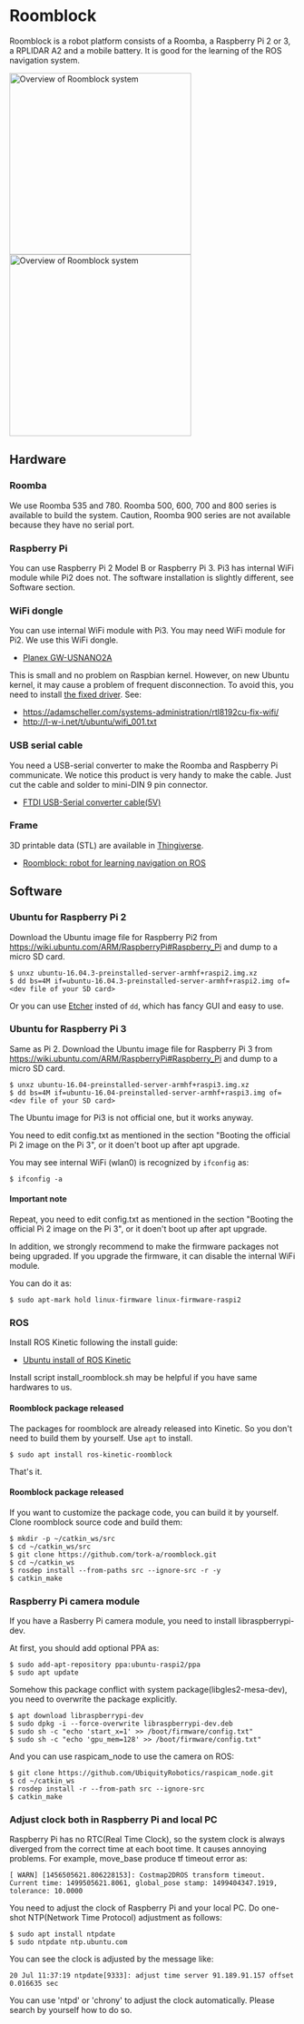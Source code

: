 # Roomblock

Roomblock is a robot platform consists of a Roomba, a Raspberry Pi 2
or 3, a RPLIDAR A2 and a mobile battery. It is good for the learning
of the ROS navigation system.

<img src="doc/img/roomblock_1.jpg" alt="Overview of Roomblock system" width="320"><img src="doc/img/roomblock_2.jpg" alt="Overview of Roomblock system" width="320">

## Hardware

### Roomba

We use Roomba 535 and 780. Roomba 500, 600, 700 and 800 series is
available to build the system. Caution, Roomba 900 series are not
available because they have no serial port.

### Raspberry Pi

You can use Raspberry Pi 2 Model B or Raspberry Pi 3. Pi3 has internal
WiFi module while Pi2 does not. The software installation is slightly
different, see Software section.

### WiFi dongle

You can use internal WiFi module with Pi3. You may need WiFi module
for Pi2. We use this WiFi dongle.

- [Planex GW-USNANO2A](https://www.amazon.co.jp/gp/product/B00ESA34GA)

This is small and no problem on Raspbian kernel. However, on new
Ubuntu kernel, it may cause a problem of frequent disconnection. To
avoid this, you need to install
[the fixed driver](https://github.com/pvaret/rtl8192cu-fixes). See:

- https://adamscheller.com/systems-administration/rtl8192cu-fix-wifi/
- http://l-w-i.net/t/ubuntu/wifi_001.txt

### USB serial cable

You need a USB-serial converter to make the Roomba and Raspberry Pi
communicate. We notice this product is very handy to make the
cable. Just cut the cable and solder to mini-DIN 9 pin connector.

- [FTDI USB-Serial converter cable(5V)](http://akizukidenshi.com/catalog/g/gM-05841/)

### Frame

3D printable data (STL) are available in
[Thingiverse](http://www.thingiverse.com/).

- [Roomblock: robot for learning navigation on ROS](http://www.thingiverse.com/thing:2209131)

## Software

### Ubuntu for Raspberry Pi 2

Download the Ubuntu image file for Raspberry Pi2 from
https://wiki.ubuntu.com/ARM/RaspberryPi#Raspberry_Pi and dump to a
micro SD card.

```
$ unxz ubuntu-16.04.3-preinstalled-server-armhf+raspi2.img.xz
$ dd bs=4M if=ubuntu-16.04.3-preinstalled-server-armhf+raspi2.img of=<dev file of your SD card>
```

Or you can use [Etcher](https://etcher.io/) insted of `dd`, which has
fancy GUI and easy to use.

### Ubuntu for Raspberry Pi 3

Same as Pi 2. Download the Ubuntu image file for Raspberry Pi 3 from
https://wiki.ubuntu.com/ARM/RaspberryPi#Raspberry_Pi and dump to a
micro SD card.

```
$ unxz ubuntu-16.04-preinstalled-server-armhf+raspi3.img.xz
$ dd bs=4M if=ubuntu-16.04-preinstalled-server-armhf+raspi3.img of=<dev file of your SD card>
```

The Ubuntu image for Pi3 is not official one, but it works anyway. 

You need to edit config.txt as mentioned in the section "Booting the official Pi 2 image on the Pi 3", or it doen't boot up after apt upgrade.


You may see internal WiFi (wlan0) is recognized by `ifconfig` as:

```
$ ifconfig -a
```

#### Important note

Repeat, you need to edit config.txt as mentioned in the section "Booting the official Pi 2 image on the Pi 3", or it doen't boot up after apt upgrade.

In addition, we strongly recommend to make the
firmware packages not being upgraded. If you upgrade the firmware, it
can disable the internal WiFi module.

You can do it as:

```
$ sudo apt-mark hold linux-firmware linux-firmware-raspi2

```

### ROS

Install ROS Kinetic following the install guide:

- [Ubuntu install of ROS Kinetic](http://wiki.ros.org/kinetic/Installation/Ubuntu)

Install script install_roomblock.sh may be helpful if you have same
hardwares to us.

#### Roomblock package released

The packages for roomblock are already released into Kinetic. So you don't need to build them by yourself. Use `apt` to
install.

```
$ sudo apt install ros-kinetic-roomblock
```

That's it.

#### Roomblock package released

If you want to customize the package code, you can build it by
yourself.  Clone roomblock source code and build them:

```
$ mkdir -p ~/catkin_ws/src
$ cd ~/catkin_ws/src
$ git clone https://github.com/tork-a/roomblock.git
$ cd ~/catkin_ws
$ rosdep install --from-paths src --ignore-src -r -y
$ catkin_make
```

### Raspberry Pi camera module

If you have a Rasberry Pi camera module, you need to install
libraspberrypi-dev. 

At first, you should add optional PPA as:

```
$ sudo add-apt-repository ppa:ubuntu-raspi2/ppa
$ sudo apt update
```

Somehow this package conflict with system package(libgles2-mesa-dev),
you need to overwrite the package explicitly.

```
$ apt download libraspberrypi-dev
$ sudo dpkg -i --force-overwrite libraspberrypi-dev.deb
$ sudo sh -c "echo 'start_x=1' >> /boot/firmware/config.txt"
$ sudo sh -c "echo 'gpu_mem=128' >> /boot/firmware/config.txt"
```

And you can use raspicam_node to use the camera on ROS:
```
$ git clone https://github.com/UbiquityRobotics/raspicam_node.git
$ cd ~/catkin_ws
$ rosdep install -r --from-path src --ignore-src
$ catkin_make
```

### Adjust clock both in Raspberry Pi and local PC

Raspberry Pi has no RTC(Real Time Clock), so the system clock is
always diverged from the correct time at each boot time. It causes
annoying problems. For example, move_base produce tf timeout error as:

```
[ WARN] [1456505621.806228153]: Costmap2DROS transform timeout. Current time: 1499505621.8061, global_pose stamp: 1499404347.1919, tolerance: 10.0000
```

You need to adjust the clock of Raspberry Pi and your local PC.
Do one-shot NTP(Network Time Protocol) adjustment as follows:

```
$ sudo apt install ntpdate
$ sudo ntpdate ntp.ubuntu.com
```

You can see the clock is adjusted by the message like:

```
20 Jul 11:37:19 ntpdate[9333]: adjust time server 91.189.91.157 offset 0.016635 sec
```

You can use 'ntpd' or 'chrony' to adjust the clock
automatically. Please search by yourself how to do so.
